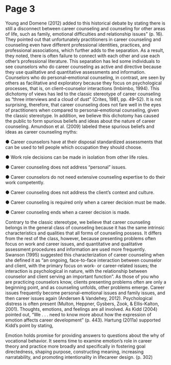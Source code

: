 # Page 3

Young and Domene (2012) added to this historical debate by stating there is still a disconnect between career counseling and counseling for other areas of life, such as family, emotional difficulties and relationship issues” (p. 16). They pointed out that unfortunately practitioners in career counseling and counseling even have different professional identities, practices, and professional associations, which further adds to the separation. As a result, they noted, there is often failure to connect with each other and use each other’s professional literature. This separation has led some individuals to see counselors who do career counseling as active and directive because they use qualitative and quantitative assessments and information. Counselors who do personal–emotional counseling, in contrast, are seen by others as facilitative and exploratory because they focus on psychological processes, that is, on client–counselor interactions (Imbimbo, 1994). This dichotomy of views has led to the classic stereotype of career counseling as “three interviews and a cloud of dust” (Crites, 1981, pp. 49–52). It is not surprising, therefore, that career counseling does not fare well in the eyes of practitioners when compared to personal–emotional counseling, given the classic stereotype. In addition, we believe this dichotomy has caused the public to form spurious beliefs and ideas about the nature of career counseling. Amundson et al. (2009) labeled these spurious beliefs and ideas as career counseling myths:

● Career counselors have at their disposal standardized assessments that can be used to tell people which occupation they should choose.&#x20;

● Work role decisions can be made in isolation from other life roles.

&#x20;● Career counseling does not address “personal” issues.&#x20;

● Career counselors do not need extensive counseling expertise to do their work competently.&#x20;

● Career counseling does not address the client’s context and culture.&#x20;

● Career counseling is required only when a career decision must be made.&#x20;

● Career counseling ends when a career decision is made.

Contrary to the classic stereotype, we believe that career counseling belongs in the general class of counseling because it has the same intrinsic characteristics and qualities that all forms of counseling possess. It differs from the rest of the class, however, because presenting problems often focus on work and career issues, and quantitative and qualitative assessment procedures and information are used more frequently. Swanson (1995) suggested this characterization of career counseling when she defined it as “an ongoing, face-to-face interaction between counselor and client, with the primary focus on work- or career-related issues; the interaction is psychological in nature, with the relationship between counselor and client serving an important function”. As those of you who are practicing counselors know, clients presenting problems often are only a beginning point, and as counseling unfolds, other problems emerge. Career issues frequently become personal–emotional issues and family issues, and then career issues again (Andersen & Vandehey, 2012). Psychological distress is often present (Multon, Heppner, Gysbers, Zook, & Ellis-Kalton, 2001). Thoughts, emotions, and feelings are all involved. As Kidd (2004) pointed out, “We . . . need to know more about how the expression of emotion affects career development” (p. 443). Hartung (2011a) supported Kidd’s point by stating,

Emotion holds promise for providing answers to questions about the why of vocational behavior. It seems time to examine emotion’s role in career theory and practice more broadly and specifically in fostering goal directedness, shaping purpose, constructing meaning, increasing narratability, and promoting intentionality in lifecareer design. (p. 302)

